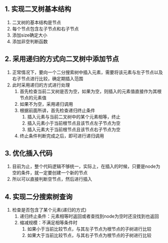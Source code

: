## 1. 实现二叉树基本结构
1. 二叉树的基本结构是节点
2. 每个节点包含左子节点和右子节点
3. 添加size确定大小
4. 添加非空判断函数
## 2. 采用递归的方式向二叉树中添加节点
1. 正常情况下，要向一个二分搜索树中插入元素，需要将该元素与左子节点以及右子节点进行比较，确定期插入范围
2. 此时采用递归的方式进行处理
    1. 首先检查当前二叉树是否为空，如果为空，则插入的元素值直接作为其根节点的元素值
    2. 如果不为空，采用递归调用
    3. 根据前面所讲，首先检查递归终止条件
        1. 插入元素与当前二叉树中的某个元素相等，终止
        2. 插入元素小于当前根节点且该节点左子节点为空
        3. 插入元素大于当前根节点且该节点右子节点为空
    4. 终止条件判断完成之后，即可进行递归调用    
## 3. 优化插入代码
1. 目前为止，整个代码逻辑不够统一，实际上，在插入的时候，只要是node为空的条件，就一定要创建一个新的节点
2. 所以可以直接判断空节点，然后进行插入
## 4. 实现二分搜索树查询
1. 检查是否包含了某个元素(递归的方式)
    1. 递归终止条件：元素相等时返回或者查找到node为空时还没找到也返回
    2. 缩减规模：不满足相等条件时
        1. 如果小于当前比较节点，与其左子节点为根节点的子树进行比较
        2. 如果大于当前比较节点，与其右子节点为根节点的子树进行比较